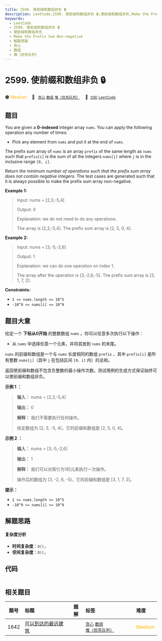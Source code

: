 ```yaml
---
title: 2599. 使前缀和数组非负 🔒
description: LeetCode,2599. 使前缀和数组非负 🔒,使前缀和数组非负,Make the Prefix Sum Non-negative,解题思路,贪心,数组,堆（优先队列）
keywords:
  - LeetCode
  - 2599. 使前缀和数组非负 🔒
  - 使前缀和数组非负
  - Make the Prefix Sum Non-negative
  - 解题思路
  - 贪心
  - 数组
  - 堆（优先队列）
---
```


# 2599. 使前缀和数组非负 🔒

🟠 <font color=#ffb800>Medium</font>&emsp; 🔖&ensp; [`贪心`](/tag/greedy.md) [`数组`](/tag/array.md) [`堆（优先队列）`](/tag/heap-priority-queue.md)&emsp; 🔗&ensp;[`力扣`](https://leetcode.cn/problems/make-the-prefix-sum-non-negative) [`LeetCode`](https://leetcode.com/problems/make-the-prefix-sum-non-negative)

## 题目

You are given a **0-indexed** integer array `nums`. You can apply the
following operation any number of times:

  * Pick any element from `nums` and put it at the end of `nums`.

The prefix sum array of `nums` is an array `prefix` of the same length as
`nums` such that `prefix[i]` is the sum of all the integers `nums[j]` where
`j` is in the inclusive range `[0, i]`.

Return _the minimum number of operations such that the prefix sum array does
not contain negative integers_. The test cases are generated such that it is
always possible to make the prefix sum array non-negative.



**Example 1:**

> Input: nums = [2,3,-5,4]
> 
> Output: 0
> 
> Explanation: we do not need to do any operations.
> 
> The array is [2,3,-5,4]. The prefix sum array is [2, 5, 0, 4].

**Example 2:**

> Input: nums = [3,-5,-2,6]
> 
> Output: 1
> 
> Explanation: we can do one operation on index 1.
> 
> The array after the operation is [3,-2,6,-5]. The prefix sum array is [3, 1, 7, 2].

**Constraints:**

  * `1 <= nums.length <= 10^5`
  * `-10^9 <= nums[i] <= 10^9`


## 题目大意

给定一个 **下标从0开始** 的整数数组 `nums` 。你可以任意多次执行以下操作：

  * 从 `nums` 中选择任意一个元素，并将其放到 `nums` 的末尾。

`nums` 的前缀和数组是一个与 `nums` 长度相同的数组 `prefix` ，其中 `prefix[i]` 是所有整数 `nums[j]`（其中
`j` 在包括区间 `[0，i]` 内）的总和。

返回使前缀和数组不包含负整数的最小操作次数。测试用例的生成方式保证始终可以使前缀和数组非负。



**示例 1 ：**

> 
> 
> 
> 
> 
> **输入：** nums = [2,3,-5,4]
> 
> **输出：** 0
> 
> **解释：** 我们不需要执行任何操作。
> 
> 给定数组为 [2, 3, -5, 4]，它的前缀和数组是 [2, 5, 0, 4]。
> 
> 

**示例 2 ：**

> 
> 
> 
> 
> 
> **输入：** nums = [3,-5,-2,6]
> 
> **输出：** 1
> 
> **解释：** 我们可以对索引为1的元素执行一次操作。
> 
> 操作后的数组为 [3, -2, 6, -5]，它的前缀和数组是 [3, 1, 7, 2]。
> 
> 



**提示：**

  * `1 <= nums.length <= 10^5`
  * `-10^9 <= nums[i] <= 10^9`


## 解题思路

#### 复杂度分析

- **时间复杂度**：`O()`，
- **空间复杂度**：`O()`，

## 代码

```javascript

```

## 相关题目

<!-- prettier-ignore -->
| 题号 | 标题 | 题解 | 标签 | 难度 |
| :------: | :------ | :------: | :------ | :------ |
| 1642 | [可以到达的最远建筑](https://leetcode.com/problems/furthest-building-you-can-reach) |  |  [`贪心`](/tag/greedy.md) [`数组`](/tag/array.md) [`堆（优先队列）`](/tag/heap-priority-queue.md) | <font color=#ffb800>Medium</font> |